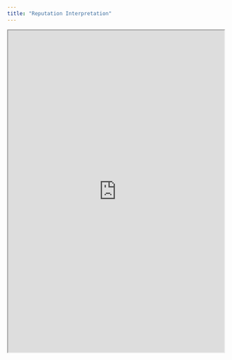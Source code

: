 ```yaml
---
title: "Reputation Interpretation"
---
```



<iframe height="750" width="100%" src="https://ewelton.github.io/ktest/wiki.html#Reputation%20Interpretation"></iframe>
